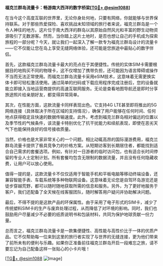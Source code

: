 **福克兰群岛流量卡：畅游南大西洋的数字桥梁[[TG💪+ @esim1088](https://t.me/s/esim1088)]**

在当今这个高度互联的世界里，无论你身处何地，只要有网络，你就能够与世界保持联系。对于那些热爱探险、喜欢挑战未知领域的旅行者来说，福克兰群岛是一个令人神往的地方。这片位于南大西洋的群岛以其原始自然风光和丰富的野生动物资源吸引了无数游客。然而，当你踏上这片土地时，是否也想让自己的手机成为探索旅程的一部分呢？今天，就让我们一起深入了解一款专为福克兰群岛设计的流量卡——它不仅能让您在岛上享受无缝网络体验，还可能是您旅途中最贴心的数字伴侣。

首先，这款福克兰群岛流量卡最大的亮点在于其便捷性。传统的实体SIM卡需要根据目的地购买不同的物理卡，这不仅增加了携带负担，还可能因为语言障碍或操作不当而无法正常使用。而福克兰群岛流量卡采用eSIM技术，这意味着无需更换实体卡即可轻松激活使用。通过简单的扫码或下载应用程序完成注册后，您的设备就能立即接入当地运营商提供的高速互联网服务。无论是查看地图导航还是即时分享旅途照片给亲朋好友，都变得异常简单。

其次，在性能方面，这款流量卡同样表现出色。它支持4G LTE甚至即将推出的5G网络连接（具体取决于所在区域的支持情况），确保了用户能够在任何时间、任何地点获得稳定且快速的数据传输速度。此外，考虑到福克兰群岛相对偏远的位置以及季节性的气候条件，该流量卡特别优化了抗干扰能力和续航表现，即使在恶劣天气下也能保持良好的信号接收质量。

当然，价格也是大家非常关心的一个问题。相比动辄高昂的国际漫游费用，福克兰群岛流量卡提供了极具竞争力的价格方案。从短期访客到长期居住者，都能找到适合自己需求的套餐选项。例如，有针对一日游者的临时访问包，也有适合长时间停留的专业人士定制计划。所有套餐均包含无限制的数据流量，并且没有任何隐藏收费，让用户可以放心使用。

值得一提的是，这款流量卡不仅仅适用于智能手机和平板电脑等移动终端设备，还兼容智能手表、车载系统等多种物联网设备。这意味着无论您是自驾环岛游览还是徒步穿越荒野，都可以随时随地获取所需的信息和服务。另外，为了更好地服务于客户，我们还配备了全天候在线客服团队，随时解答用户疑问并协助解决问题。

最后，不得不提的是这款产品的环保属性。由于采用了电子形式的SIM卡，减少了传统塑料SIM卡的生产与废弃处理过程，从而降低了对环境的影响。同时，我们也鼓励用户尽量减少不必要的纸质说明书和包装材料，共同为保护地球贡献一份力量。

总而言之，福克兰群岛流量卡是一款集便捷性、高性能与高性价比于一体的优质产品。它不仅帮助每一位来到这里的旅行者实现了与世界的无缝连接，更为他们带来了前所未有的便利与乐趣。如果你正准备前往福克兰群岛开启一段难忘之旅，请不要忘记为自己配备这样一张贴心的小卡片哦！

[[TG💪+ @esim1088](https://t.me/s/esim1088) ![Image](https://i.postimg.cc/4NQfJmqS/Snipaste-2025-05-13-00-14-12.png)]